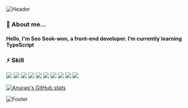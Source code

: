 ![Header](https://capsule-render.vercel.app/api?type=waving&color=78909C&height=100&section=header)
### 🌱 About me...
#### Hello, I'm Seo Seok-won, a front-end developer. I’m currently learning TypeScript
### ⚡ Skill
<img src="https://img.shields.io/badge/React-61DAFB?style=for-the-badge&logo=React&logoColor=white"> <img src="https://img.shields.io/badge/javascript-F7DF1E?style=for-the-badge&logo=javascript&logoColor=white">
<img src="https://img.shields.io/badge/typescript-3178C6?style=for-the-badge&logo=typescript&logoColor=white">
<img src="https://img.shields.io/badge/webpack-8DD6F9?style=for-the-badge&logo=webpack&logoColor=white">
<img src="https://img.shields.io/badge/storybook-FF4785?style=for-the-badge&logo=storybook&logoColor=white">
<img src="https://img.shields.io/badge/CSS3-1572B6?style=for-the-badge&logo=CSS3&logoColor=white"> <img src="https://img.shields.io/badge/cssmodules-000000?style=for-the-badge&logo=cssmodules&logoColor=white"> <img src="https://img.shields.io/badge/tailwindcss-06B6D4?style=for-the-badge&logo=tailwindcss&logoColor=white"> <img src="https://img.shields.io/badge/mui-007FFF?style=for-the-badge&logo=mui&logoColor=white">
<img src="https://img.shields.io/badge/html5-E34F26?style=for-the-badge&logo=html5&logoColor=white">

[![Anurag's GitHub stats](https://github-readme-stats.vercel.app/api?username=ssw6750)](https://github.com/ssw6750/github-readme-stats)
<!--

Here are some ideas to get you started:

- 🔭 I’m currently working on ...
-  I’m currently learning ...
- 👯 I’m looking to collaborate on ...
- 🤔 I’m looking for help with ...
- 💬 Ask me about ...
- 📫 How to reach me: ...
- 😄 Pronouns: ...
- ⚡ Fun fact: ...
-->
![Footer](https://capsule-render.vercel.app/api?type=waving&color=80CBC4&height=100&section=footer)
